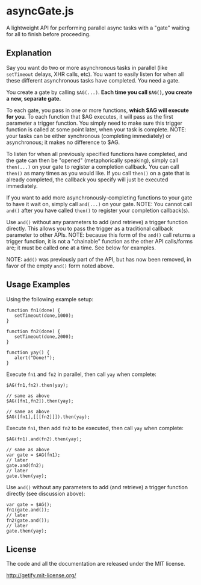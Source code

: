 # asyncGate.js

A lightweight API for performing parallel async tasks with a "gate" waiting for all to finish before proceeding.

## Explanation

Say you want do two or more asynchronous tasks in parallel (like `setTimeout` delays, XHR calls, etc). You want to easily listen for when all these different asynchronous tasks have completed. You need a gate.

You create a gate by calling `$AG(...)`. **Each time you call `$AG()`, you create a new, separate gate.**

To each gate, you pass in one or more functions, **which $AG will execute for you**. To each function that $AG executes, it will pass as the first parameter a trigger function. You simply need to make sure this trigger function is called at some point later, when your task is complete. NOTE: your tasks can be either synchronous (completing immediately) or asynchronous; it makes no difference to $AG.

To listen for when all previously specified functions have completed, and the gate can then be "opened" (metaphorically speaking), simply call `then(...)` on your gate to register a completion callback. You can call `then()` as many times as you would like. If you call `then()` on a gate that is already completed, the callback you specify will just be executed immediately.

If you want to add more asynchronously-completing functions to your gate to have it wait on, simply call `and(...)` on your gate. NOTE: You cannot call `and()` after you have called `then()` to register your completion callback(s).

Use `and()` without any parameters to add (and retrieve) a trigger function directly. This allows you to pass the trigger as a traditional callback parameter to other APIs. NOTE: because this form of the `and()` call returns a trigger function, it is not a "chainable" function as the other API calls/forms are; it must be called one at a time. See below for examples.

NOTE: `add()` was previously part of the API, but has now been removed, in favor of the empty `and()` form noted above.

## Usage Examples

Using the following example setup:

    function fn1(done) {
       setTimeout(done,1000);
    }
    
    function fn2(done) {
       setTimeout(done,2000);
    }
    
    function yay() {
       alert("Done!");
    }

Execute `fn1` and `fn2` in parallel, then call `yay` when complete:

    $AG(fn1,fn2).then(yay);
    
    // same as above
    $AG([fn1,fn2]).then(yay);
    
    // same as above    
    $AG([fn1],[[[fn2]]]).then(yay);

Execute `fn1`, then add `fn2` to be executed, then call `yay` when complete:

    $AG(fn1).and(fn2).then(yay);
    
    // same as above
    var gate = $AG(fn1);
    // later
    gate.and(fn2);
    // later
    gate.then(yay);

Use `and()` without any parameters to add (and retrieve) a trigger function directly (see discussion above):

    var gate = $AG();
    fn1(gate.and());
    // later
    fn2(gate.and());
    // later
    gate.then(yay);


## License 

The code and all the documentation are released under the MIT license.

http://getify.mit-license.org/
